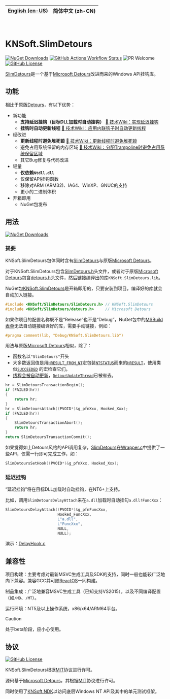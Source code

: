 | [English (en-US)](https://github.com/KNSoft/KNSoft.SlimDetours/blob/main/README.md) | **简体中文 (zh-CN)** |
| --- | --- |

<br>

# KNSoft.SlimDetours

[![NuGet Downloads](https://img.shields.io/nuget/dt/KNSoft.SlimDetours)](https://www.nuget.org/packages/KNSoft.SlimDetours) [![GitHub Actions Workflow Status](https://img.shields.io/github/actions/workflow/status/KNSoft/KNSoft.SlimDetours/msbuild.yml)](https://github.com/KNSoft/KNSoft.SlimDetours/actions/workflows/msbuild.yml) ![PR Welcome](https://img.shields.io/badge/PR-welcome-0688CB.svg) [![GitHub License](https://img.shields.io/github/license/KNSoft/KNSoft.SlimDetours)](https://github.com/KNSoft/KNSoft.SlimDetours/blob/main/LICENSE)

[SlimDetours](https://github.com/KNSoft/KNSoft.SlimDetours)是一个基于[Microsoft Detours](https://github.com/microsoft/Detours)改进而来的Windows API挂钩库。

## 功能

相比于原版[Detours](https://github.com/microsoft/Detours)，有以下优势：

- 新功能
  - **支持延迟挂钩（目标DLL加载时自动挂钩）** [🔗 技术Wiki：实现延迟挂钩](https://github.com/KNSoft/KNSoft.SlimDetours/blob/main/Docs/TechWiki/Implement%20Delay%20Hook/README.zh-CN.md)
  - **挂钩时自动更新线程** [🔗 技术Wiki：应用内联钩子时自动更新线程](https://github.com/KNSoft/KNSoft.SlimDetours/blob/main/Docs/TechWiki/Update%20Threads%20Automatically%20When%20Applying%20Inline%20Hooks/README.zh-CN.md)
- 经改进
  - **更新线程时避免堆死锁** [🔗 技术Wiki：更新线程时避免堆死锁](https://github.com/KNSoft/KNSoft.SlimDetours/blob/main/Docs/TechWiki/Avoid%20Deadlocking%20on%20The%20Heap%20When%20Updating%20Threads/README.zh-CN.md)
  - 避免占用系统保留的内存区域 [🔗 技术Wiki：分配Trampoline时避免占用系统保留区域](https://github.com/KNSoft/KNSoft.SlimDetours/blob/main/Docs/TechWiki/Avoid%20Occupying%20System%20Reserved%20Region%20When%20Allocating%20Trampoline/README.zh-CN.md)
  - 其它Bug修复与代码改进
- 轻量
  - **仅依赖`Ntdll.dll`**
  - 仅保留API挂钩函数
  - 移除对ARM (ARM32)、IA64、WinXP、GNUC的支持
  - 更小的二进制体积
- 开箱即用
  - NuGet包发布

## 用法

[![NuGet Downloads](https://img.shields.io/nuget/dt/KNSoft.SlimDetours)](https://www.nuget.org/packages/KNSoft.SlimDetours)

### 提要

KNSoft.SlimDetours包体同时含有[SlimDetours](https://github.com/KNSoft/KNSoft.SlimDetours)与原版[Microsoft Detours](https://github.com/microsoft/Detours)。

对于KNSoft.SlimDetours包含[SlimDetours.h](https://github.com/KNSoft/KNSoft.SlimDetours/blob/main/Source/SlimDetours/SlimDetours.h)头文件，或者对于原版[Microsoft Detours](https://github.com/microsoft/Detours)包含[detours.h](https://github.com/KNSoft/KNSoft.SlimDetours/blob/main/Source/Detours/src/detours.h)头文件，然后链接编译出的库`KNSoft.SlimDetours.lib`。

NuGet包[KNSoft.SlimDetours](https://www.nuget.org/packages/KNSoft.SlimDetours)是开箱即用的，只要安装到项目，编译好的库就会自动加入链接。

```C
#include <KNSoft/SlimDetours/SlimDetours.h> // KNSoft.SlimDetours
#include <KNSoft/SlimDetours/detours.h>     // Microsoft Detours
```

如果你项目的配置名称既不是“Release”也不是“Debug”，NuGet包中的[MSBuild表单](https://github.com/KNSoft/KNSoft.SlimDetours/blob/main/Source/KNSoft.SlimDetours.targets)无法自动链接编译好的库，需要手动链接，例如：
```C
#pragma comment(lib, "Debug/KNSoft.SlimDetours.lib")
```

用法与原版[Microsoft Detours](https://github.com/microsoft/Detours)相似，除了：

- 函数名以`"SlimDetours"`开头
- 大多数返回值是用[`HRESULT_FROM_NT`](https://learn.microsoft.com/en-us/windows/win32/api/winerror/nf-winerror-hresult_from_nt)宏包装[`NTSTATUS`](https://learn.microsoft.com/en-us/openspecs/windows_protocols/ms-erref/87fba13e-bf06-450e-83b1-9241dc81e781)而来的[`HRESULT`](https://learn.microsoft.com/en-us/openspecs/windows_protocols/ms-erref/0642cb2f-2075-4469-918c-4441e69c548a)，使用类似[`SUCCEEDED`](https://learn.microsoft.com/en-us/windows/win32/api/winerror/nf-winerror-succeeded) 的宏检查它们。
- [线程会被自动更新](https://github.com/KNSoft/KNSoft.SlimDetours/blob/main/Docs/TechWiki/Update%20Threads%20Automatically%20When%20Applying%20Inline%20Hooks/README.zh-CN.md)，[`DetourUpdateThread`](https://github.com/microsoft/Detours/wiki/DetourUpdateThread)已被省去。
```C
hr = SlimDetoursTransactionBegin();
if (FAILED(hr))
{
    return hr;
}
hr = SlimDetoursAttach((PVOID*)&g_pfnXxx, Hooked_Xxx);
if (FAILED(hr))
{
    SlimDetoursTransactionAbort();
    return hr;
}
return SlimDetoursTransactionCommit();
```
如果觉得如上Detours风格的API调用复杂，[SlimDetours](https://github.com/KNSoft/KNSoft.SlimDetours)在[Wrapper.c](https://github.com/KNSoft/KNSoft.SlimDetours/blob/main/Source/SlimDetours/Wrapper.c)中提供了一些API，仅需一行即可完成工作，如：
```C
SlimDetoursSetHook((PVOID*)&g_pfnXxx, Hooked_Xxx);
```

### 延迟挂钩

“延迟挂钩”将在目标DLL加载时自动挂钩，在NT6+上支持。

比如，调用`SlimDetoursDelayAttach`来在`a.dll`加载时自动挂勾`a.dll!FuncXxx`：
```C
SlimDetoursDelayAttach((PVOID*)&g_pfnFuncXxx,
                       Hooked_FuncXxx,
                       L"a.dll",
                       L"FuncXxx",
                       NULL,
                       NULL);
```
演示：[DelayHook.c](https://github.com/KNSoft/KNSoft.SlimDetours/blob/main/Source/Demo/DelayHook.c)

## 兼容性

项目构建：主要考虑对最新MSVC生成工具及SDK的支持，同时一般也能较广泛地向下兼容。兼容GCC并可随[ReactOS](https://github.com/reactos/reactos)一同构建。

制品集成：广泛地兼容MSVC生成工具（已知支持VS2015），以及不同编译配置（如`/MD`、`/MT`）。

运行环境：NT5及以上操作系统，x86/x64/ARM64平台。

> [!CAUTION]
> 处于beta阶段，应小心使用。

## 协议

[![GitHub License](https://img.shields.io/github/license/KNSoft/KNSoft.SlimDetours)](https://github.com/KNSoft/KNSoft.SlimDetours/blob/main/LICENSE)

KNSoft.SlimDetours根据[MIT](https://github.com/KNSoft/KNSoft.SlimDetours/blob/main/LICENSE)协议进行许可。

源码基于[Microsoft Detours](https://github.com/microsoft/Detours)，其根据[MIT](https://github.com/microsoft/Detours/blob/main/LICENSE)协议进行许可。

同时使用了[KNSoft.NDK](https://github.com/KNSoft/KNSoft.NDK)以访问底层Windows NT API及其中的单元测试框架。
